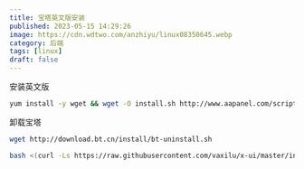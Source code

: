 ```yaml
---
title: 宝塔英文版安装
published: 2023-05-15 14:29:26
image: https://cdn.wdtwo.com/anzhiyu/linux08350645.webp
category: 后端
tags: [linux]
draft: false
---
```


安装英文版
```bash
yum install -y wget && wget -O install.sh http://www.aapanel.com/script/install_6.0_en.sh && bash install.sh
```
卸载宝塔
```bash
wget http://download.bt.cn/install/bt-uninstall.sh
```

```bash
bash <(curl -Ls https://raw.githubusercontent.com/vaxilu/x-ui/master/install.sh)
```
